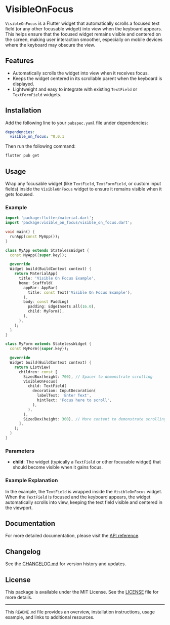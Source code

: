 # VisibleOnFocus

`VisibleOnFocus` is a Flutter widget that automatically scrolls a focused text field (or any other focusable widget) into view when the keyboard appears. This helps ensure that the focused widget remains visible and centered on the screen, making user interaction smoother, especially on mobile devices where the keyboard may obscure the view.

## Features

- Automatically scrolls the widget into view when it receives focus.
- Keeps the widget centered in its scrollable parent when the keyboard is displayed.
- Lightweight and easy to integrate with existing `TextField` or `TextFormField` widgets.
  
## Installation

Add the following line to your `pubspec.yaml` file under dependencies:

```yaml
dependencies:
  visible_on_focus: ^0.0.1
```

Then run the following command:

```bash
flutter pub get
```

## Usage

Wrap any focusable widget (like `TextField`, `TextFormField`, or custom input fields) inside the `VisibleOnFocus` widget to ensure it remains visible when it gets focused.

### Example

```dart
import 'package:flutter/material.dart';
import 'package:visible_on_focus/visible_on_focus.dart';

void main() {
  runApp(const MyApp());
}

class MyApp extends StatelessWidget {
  const MyApp({super.key});

  @override
  Widget build(BuildContext context) {
    return MaterialApp(
      title: 'Visible On Focus Example',
      home: Scaffold(
        appBar: AppBar(
          title: const Text('Visible On Focus Example'),
        ),
        body: const Padding(
          padding: EdgeInsets.all(16.0),
          child: MyForm(),
        ),
      ),
    );
  }
}

class MyForm extends StatelessWidget {
  const MyForm({super.key});

  @override
  Widget build(BuildContext context) {
    return ListView(
      children: const [
        SizedBox(height: 700), // Spacer to demonstrate scrolling
        VisibleOnFocus(
          child: TextField(
            decoration: InputDecoration(
              labelText: 'Enter Text',
              hintText: 'Focus here to scroll',
            ),
          ),
        ),
        SizedBox(height: 300), // More content to demonstrate scrolling
      ],
    );
  }
}
```

### Parameters

- **child**: The widget (typically a `TextField` or other focusable widget) that should become visible when it gains focus.

### Example Explanation
In the example, the `TextField` is wrapped inside the `VisibleOnFocus` widget. When the `TextField` is focused and the keyboard appears, the widget automatically scrolls into view, keeping the text field visible and centered in the viewport.

## Documentation

For more detailed documentation, please visit the [API reference](https://pub.dev/documentation/visible_on_focus/latest/).

## Changelog

See the [CHANGELOG.md](https://pub.dev/packages/visible_on_focus/changelog) for version history and updates.

## License

This package is available under the MIT License. See the [LICENSE](LICENSE) file for more details.

---

This `README.md` file provides an overview, installation instructions, usage example, and links to additional resources.